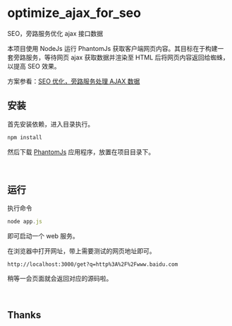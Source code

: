 # optimize_ajax_for_seo
SEO，旁路服务优化 ajax 接口数据

本项目使用 NodeJs 运行 PhantomJs 获取客户端网页内容。其目标在于构建一套旁路服务，等待网页 ajax 获取数据并渲染至 HTML 后将网页内容返回给蜘蛛，以提高 SEO 效果。

方案参看：[SEO 优化，旁路服务处理 AJAX 数据](https://github.com/YIXUNFE/blog/issues/70)

## 安装

首先安装依赖，进入目录执行。

```javascript
npm install 
```

然后下载 [PhantomJs](http://phantomjs.org/download.html) 应用程序，放置在项目目录下。

<br />

## 运行

执行命令 

```javascript
node app.js
```

即可启动一个 web 服务。


在浏览器中打开网址，带上需要测试的网页地址即可。

```
http://localhost:3000/get?q=http%3A%2F%2Fwww.baidu.com
```

稍等一会页面就会返回对应的源码啦。

<br />

## Thanks

<br />



